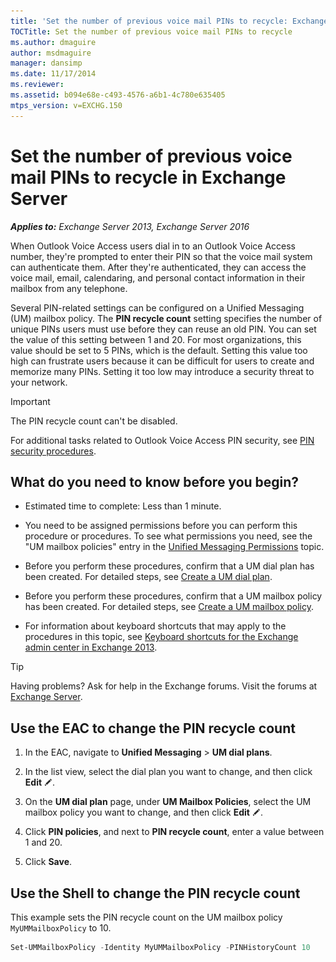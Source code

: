 ```yaml
---
title: 'Set the number of previous voice mail PINs to recycle: Exchange 2013 Help'
TOCTitle: Set the number of previous voice mail PINs to recycle
ms.author: dmaguire
author: msdmaguire
manager: dansimp
ms.date: 11/17/2014
ms.reviewer: 
ms.assetid: b094e68e-c493-4576-a6b1-4c780e635405
mtps_version: v=EXCHG.150
---
```


# Set the number of previous voice mail PINs to recycle in Exchange Server

_**Applies to:** Exchange Server 2013, Exchange Server 2016_

When Outlook Voice Access users dial in to an Outlook Voice Access number, they're prompted to enter their PIN so that the voice mail system can authenticate them. After they're authenticated, they can access the voice mail, email, calendaring, and personal contact information in their mailbox from any telephone.

Several PIN-related settings can be configured on a Unified Messaging (UM) mailbox policy. The **PIN recycle count** setting specifies the number of unique PINs users must use before they can reuse an old PIN. You can set the value of this setting between 1 and 20. For most organizations, this value should be set to 5 PINs, which is the default. Setting this value too high can frustrate users because it can be difficult for users to create and memorize many PINs. Setting it too low may introduce a security threat to your network.

> [!IMPORTANT]
> The PIN recycle count can't be disabled.

For additional tasks related to Outlook Voice Access PIN security, see [PIN security procedures](pin-security-procedures-exchange-2013-help.md).

## What do you need to know before you begin?

- Estimated time to complete: Less than 1 minute.

- You need to be assigned permissions before you can perform this procedure or procedures. To see what permissions you need, see the "UM mailbox policies" entry in the [Unified Messaging Permissions](http://technet.microsoft.com/library/d326c3bc-8f33-434a-bf02-a83cc26a5498.aspx) topic.

- Before you perform these procedures, confirm that a UM dial plan has been created. For detailed steps, see [Create a UM dial plan](create-um-dial-plan-exchange-2013-help.md).

- Before you perform these procedures, confirm that a UM mailbox policy has been created. For detailed steps, see [Create a UM mailbox policy](create-um-mailbox-policy-exchange-2013-help.md).

- For information about keyboard shortcuts that may apply to the procedures in this topic, see [Keyboard shortcuts for the Exchange admin center in Exchange 2013](keyboard-shortcuts-in-the-exchange-admin-center-2013-help.md).

> [!TIP]
> Having problems? Ask for help in the Exchange forums. Visit the forums at [Exchange Server](https://go.microsoft.com/fwlink/p/?linkId=60612).

## Use the EAC to change the PIN recycle count

1. In the EAC, navigate to **Unified Messaging** \> **UM dial plans**.

2. In the list view, select the dial plan you want to change, and then click **Edit** ![Edit icon](images/ITPro_EAC_EditIcon.gif).

3. On the **UM dial plan** page, under **UM Mailbox Policies**, select the UM mailbox policy you want to change, and then click **Edit** ![Edit icon](images/ITPro_EAC_EditIcon.gif).

4. Click **PIN policies**, and next to **PIN recycle count**, enter a value between 1 and 20.

5. Click **Save**.

## Use the Shell to change the PIN recycle count

This example sets the PIN recycle count on the UM mailbox policy `MyUMMailboxPolicy` to 10.

```powershell
Set-UMMailboxPolicy -Identity MyUMMailboxPolicy -PINHistoryCount 10
```

